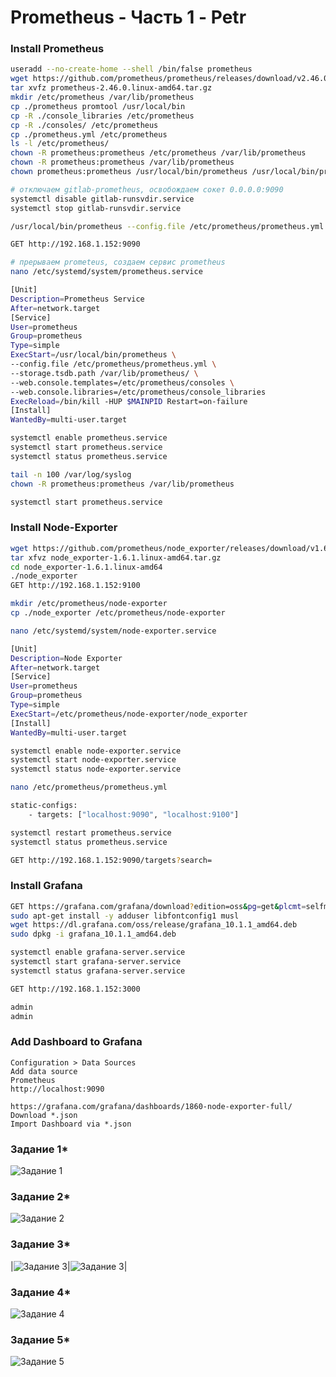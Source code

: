 # Prometheus - Часть 1 - Petr

### Install Prometheus

```bash
useradd --no-create-home --shell /bin/false prometheus
wget https://github.com/prometheus/prometheus/releases/download/v2.46.0/prometheus-2.46.0.linux-amd64.tar.gz
tar xvfz prometheus-2.46.0.linux-amd64.tar.gz
mkdir /etc/prometheus /var/lib/prometheus
cp ./prometheus promtool /usr/local/bin
cp -R ./console_libraries /etc/prometheus
cp -R ./consoles/ /etc/prometheus
cp ./prometheus.yml /etc/prometheus
ls -l /etc/prometheus/
chown -R prometheus:prometheus /etc/prometheus /var/lib/prometheus
chown -R prometheus:prometheus /var/lib/prometheus
chown prometheus:prometheus /usr/local/bin/prometheus /usr/local/bin/promtool

# отключаем gitlab-prometheus, освобождаем сокет 0.0.0.0:9090
systemctl disable gitlab-runsvdir.service
systemctl stop gitlab-runsvdir.service

/usr/local/bin/prometheus --config.file /etc/prometheus/prometheus.yml --storage.tsdb.path /var/lib/prometheus/ --web.console.templates=/etc/prometheus/consoles --web.console.libraries=/etc/prometheus/console_libraries

GET http://192.168.1.152:9090

# прерываем prometeus, создаем сервис prometheus
nano /etc/systemd/system/prometheus.service

[Unit]
Description=Prometheus Service
After=network.target
[Service]
User=prometheus
Group=prometheus
Type=simple
ExecStart=/usr/local/bin/prometheus \
--config.file /etc/prometheus/prometheus.yml \
--storage.tsdb.path /var/lib/prometheus/ \
--web.console.templates=/etc/prometheus/consoles \
--web.console.libraries=/etc/prometheus/console_libraries
ExecReload=/bin/kill -HUP $MAINPID Restart=on-failure
[Install]
WantedBy=multi-user.target

systemctl enable prometheus.service
systemctl start prometheus.service
systemctl status prometheus.service

tail -n 100 /var/log/syslog
chown -R prometheus:prometheus /var/lib/prometheus

systemctl start prometheus.service

```

### Install Node-Exporter

```bash
wget https://github.com/prometheus/node_exporter/releases/download/v1.6.1/node_exporter-1.6.1.linux-amd64.tar.gz
tar xfvz node_exporter-1.6.1.linux-amd64.tar.gz
cd node_exporter-1.6.1.linux-amd64
./node_exporter
GET http://192.168.1.152:9100

mkdir /etc/prometheus/node-exporter
cp ./node_exporter /etc/prometheus/node-exporter

nano /etc/systemd/system/node-exporter.service

[Unit] 
Description=Node Exporter
After=network.target
[Service]
User=prometheus
Group=prometheus
Type=simple
ExecStart=/etc/prometheus/node-exporter/node_exporter
[Install]
WantedBy=multi-user.target

systemctl enable node-exporter.service
systemctl start node-exporter.service
systemctl status node-exporter.service

nano /etc/prometheus/prometheus.yml

static-configs:
    - targets: ["localhost:9090", "localhost:9100"]

systemctl restart prometheus.service
systemctl status prometheus.service

GET http://192.168.1.152:9090/targets?search=
```

### Install Grafana

```bash
GET https://grafana.com/grafana/download?edition=oss&pg=get&plcmt=selfmanaged-box1-cta1&platform=linux
sudo apt-get install -y adduser libfontconfig1 musl
wget https://dl.grafana.com/oss/release/grafana_10.1.1_amd64.deb
sudo dpkg -i grafana_10.1.1_amd64.deb

systemctl enable grafana-server.service
systemctl start grafana-server.service
systemctl status grafana-server.service

GET http://192.168.1.152:3000

admin
admin
```

### Add Dashboard to Grafana

```
Configuration > Data Sources 
Add data sourcе
Prometheus
http://localhost:9090

https://grafana.com/grafana/dashboards/1860-node-exporter-full/
Download *.json
Import Dashboard via *.json
```

### Задание 1*

![Задание 1](https://github.com/tprvx/Netology-Homeworks/blob/Prometheus-1/img_homework/1.png?raw=true)

### Задание 2*

![Задание 2](https://github.com/tprvx/Netology-Homeworks/blob/Prometheus-1/img_homework/2.png?raw=true)

### Задание 3*

|![Задание 3](https://github.com/tprvx/Netology-Homeworks/blob/Prometheus-1/img_homework/3.1.png?raw=true)|![Задание 3](https://github.com/tprvx/Netology-Homeworks/blob/Prometheus-1/img_homework/3.2.png?raw=true)|

### Задание 4*

![Задание 4](https://github.com/tprvx/Netology-Homeworks/blob/Prometheus-1/img_homework/4.png?raw=true)

### Задание 5*

![Задание 5](https://github.com/tprvx/Netology-Homeworks/blob/Prometheus-1/img_homework/5.png?raw=true)
